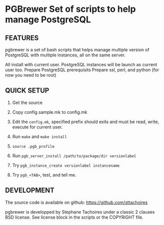 PGBrewer Set of scripts to help manage  PostgreSQL
==============================================


FEATURES
--------

pgbrewer is a set of bash scripts that helps manage multiple version
of PostgreSQL with multiple instances, all on the same server.

All install with current user.
PostgreSQL instances will be launch as current user too.
Prepare PostgreSQL prerequisits
Prepare ssl, perl, and python (for now you need to be root)

QUICK SETUP
-----------

1. Get the source

2. Copy config.sample.mk to config.mk

3. Edit the `config.mk`, specified prefix should exits and must be read,
   write, execute for current user.

3. Run `make` and `make install`

4. `source .pgb_profile`

5. Run `pgb_server_install /path/to/package/dir versionlabel`

6. Try `pgb_instance_create versionlabel instancename`

7. Try `pgb_<TAB>`, test, and tell me.


DEVELOPMENT
-----------

The source code is available on github: https://github.com/sttachoires

pgbrewer is developped by Stephane Tachoires under a classic 2 clauses BSD
license. See license block in the scripts or the COPYRIGHT file.
